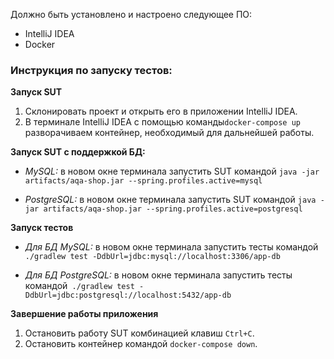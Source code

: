 Должно быть установлено и настроено следующее ПО:
- IntelliJ IDEA 
- Docker


### Инструкция по запуску тестов:

**Запуск SUT**
1. Склонировать проект и открыть его в приложении IntelliJ IDEA.
2. В терминале IntelliJ IDEA с помощью команды`docker-compose up` разворачиваем контейнер, необходимый для дальнейшей работы.

**Запуск SUT с поддержкой БД:**

- _MySQL:_ в новом окне терминала запустить SUT командой `java -jar artifacts/aqa-shop.jar --spring.profiles.active=mysql`

- _PostgreSQL:_ в новом окне терминала запустить SUT командой `java -jar artifacts/aqa-shop.jar --spring.profiles.active=postgresql`

**Запуск тестов**

- _Для БД MySQL:_ в новом окне терминала запустить тесты командой `./gradlew test -DdbUrl=jdbc:mysql://localhost:3306/app-db`

- _Для БД PostgreSQL:_ в новом окне терминала запустить тесты командой` ./gradlew test -DdbUrl=jdbc:postgresql://localhost:5432/app-db`

**Завершение работы приложения**
1. Остановить работу SUT комбинацией клавиш `Ctrl+C`.
2. Остановить контейнер командой `docker-compose down`.
